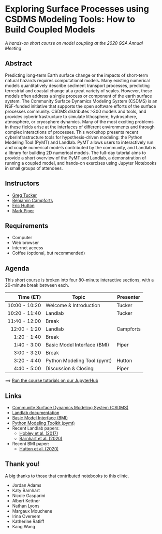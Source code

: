 # Exploring Surface Processes using CSDMS Modeling Tools: How to Build Coupled Models

*A hands-on short course on model coupling at the 2020 GSA Annual Meeting*


## Abstract

Predicting long-term Earth surface change or the impacts of short-term
natural hazards requires computational models. Many existing numerical
models quantitatively describe sediment transport processes,
predicting terrestrial and coastal change at a great variety of
scales. However, these models often address a single process or
component of the earth surface system. The Community Surface Dynamics
Modeling System (CSDMS) is an NSF-funded initiative that supports the
open software efforts of the surface processes community. CSDMS
distributes >300 models and tools, and provides cyberinfrastructure to
simulate lithosphere, hydrosphere, atmosphere, or cryosphere
dynamics. Many of the most exciting problems in these fields arise at
the interfaces of different environments and through complex
interactions of processes. This workshop presents recent
cyberinfrastructure tools for hypothesis-driven modeling: the Python
Modeling Tool (PyMT) and Landlab. PyMT allows users to interactively
run and couple numerical models contributed by the community, and
Landlab is a library for building 2D numerical models. The full-day
tutorial aims to provide a short overview of the PyMT and Landlab, a
demonstration of running a coupled model, and hands-on exercises using
Jupyter Notebooks in small groups of attendees.


## Instructors

* [Greg Tucker](https://cires.colorado.edu/council-fellows-research-group/gregory-tucker)
* [Benjamin Campforts](https://instaar.colorado.edu/people/benjamin-campforts/)
* [Eric Hutton](https://instaar.colorado.edu/people/eric-hutton/)
* [Mark Piper](https://instaar.colorado.edu/people/mark-piper/)


## Requirements

* Computer
* Web browser
* Internet access
* Coffee (optional, but recommended)


## Agenda

This short course is broken into four 80-minute interactive sections,
with a 20-minute break between each.

| Time (ET)      | Topic                       | Presenter   |
| -------------: | --------------------------- | ----------- |
| 10:00 - 10:20  | Welcome & Introduction      | Tucker      |
| 10:20 - 11:40  | Landlab                     | Tucker      |
| 11:40 - 12:00  | Break                       |             |
| 12:00 -  1:20  | Landlab                     | Campforts   |
|  1:20 -  1:40  | Break                       |             |
|  1:40 -  3:00  | Basic Model Interface (BMI) | Piper       |
|  3:00 -  3:20  | Break                       |             |
|  3:20 -  4:40  | Python Modeling Tool (pymt) | Hutton      |
|  4:40 -  5:00  | Discussion & Closing        | Piper       |

==> [Run the course tutorials on our JupyterHub](http://csdms.rc.colorado.edu/hub/user-redirect/git-pull?repo=https%3A%2F%2Fgithub.com%2Fcsdms%2Fgsa-2020&urlpath=tree%2Fgsa-2020%2Fnotebooks&branch=main)


## Links

* [Community Surface Dynamics Modeling System
  (CSDMS)](http://csdms.colorado.edu)
* [Landlab documentation](https://landlab.readthedocs.io/)
* [Basic Model Interface (BMI)](http://bmi.readthedocs.io)
* [Python Modeling Toolkit (pymt)](http://pymt.readthedocs.io)
* Recent Landlab papers:
  * [Hobley et al. (2017)](https://www.earth-surf-dynam.net/5/21/2017/esurf-5-21-2017.html)
  * [Barnhart et al. (2020)](https://www.earth-surf-dynam-discuss.net/esurf-2020-12/)
* Recent BMI paper:
  * [Hutton et al. (2020)](https://joss.theoj.org/papers/10.21105/joss.02317)


## Thank you!

A big thanks to those that contributed notebooks to this clinic.

*  Jordan Adams
*  Katy Barnhart
*  Nicole Gasparini
*  Albert Kettner
*  Nathan Lyons
*  Margaux Mouchene
*  Irina Overeem
*  Katherine Ratliff
*  Kang Wang
